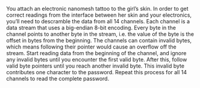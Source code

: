 You attach an electronic nanomesh tattoo to the girl’s skin.
In order to get correct readings from the interface between her skin and your electronics, you’ll need to descramble the data from all 14 channels.
Each channel is a data stream that uses a big-endian 8-bit encoding. Every byte in the channel points to another byte in the stream, i.e. the value of the byte is the offset in bytes from the beginning.
The channels can contain invalid bytes, which means following their pointer would cause an overflow off the stream.
Start reading data from the beginning of the channel, and ignore any invalid bytes until you encounter the first valid byte. After this, follow valid byte pointers until you reach another invalid byte.
This invalid byte contributes one character to the password. Repeat this process for all 14 channels to read the complete password.
